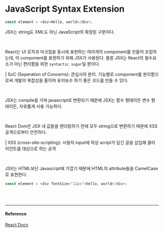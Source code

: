 # JavaScript Syntax Extension

```js
const element = <div>Hello, world</div>;
```

JSX는 string도 XML도 아닌 JavaScript의 확장된 구문이다.

<br />

React는 UI 로직과 마크업을 동시에 표현하는 여러개의 component를 만들어 조립하는데, 이 component를 표현하기 위해 JSX가 사용된다. 물론 JSX는 React의 필수요소가 아닌 편리함을 위한 `syntactic sugar`일 뿐이다.

| SoC (Seperation of Concerns): 관심사의 분리. 기능별로 component를 분리함으로써 개발의 복잡성을 줄이며 유지보수 하기 좋은 코드를 만들 수 있다.

<br />

JSX는 compile을 거쳐 javascript로 변환되기 때문에 JSX는 함수 형태이든 변수 형태이든, 자유롭게 사용 가능하다.

<br />

React Dom은 JSX 내 값들을 렌더링하기 전에 모두 string으로 변환하기 때문에 XSS 공격으로부터 안전하다.

| XSS (cross-site-scripting): 사용자 input에 악성 script가 담긴 글을 삽입해 클라이언트를 대상으로 하는 공격

<br />

JSX는 HTML보단 Javascript에 가깝기 때문에 HTML의 attribute들을 CamelCase로 표현한다.

```js
const element = <div fontSize="12px">hello, world</div>;
```

<br />
<br />

---

#### Reference

[React Docs](https://devdocs.io/react/introducing-jsx)
